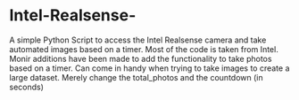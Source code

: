 # Intel-Realsense-
A simple Python Script to access the Intel Realsense camera and take automated images based on a timer. 
Most of the code is taken from Intel. 
Monir additions have been made to add the functionality to take photos based on a timer. 
Can come in handy when trying to take images to create a large dataset. 
Merely change the total_photos and the countdown (in seconds)
